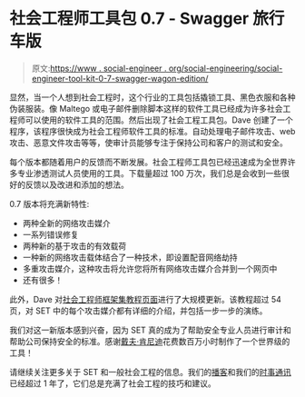 # 社会工程师工具包 0.7 - Swagger 旅行车版

> 原文:[https://www . social-engineer . org/social-engineering/social-engineer-tool-kit-0-7-swagger-wagon-edition/](https://www.social-engineer.org/social-engineering/social-engineer-tool-kit-0-7-swagger-wagon-edition/)

显然，当一个人想到社会工程时，这个行业的工具包括撬锁工具、黑色衣服和各种伪装服装。像 Maltego 或电子邮件删除脚本这样的软件工具已经成为许多社会工程师可以使用的软件工具的范围。然后出现了社会工程工具包。Dave 创建了一个程序，该程序很快成为社会工程师软件工具的标准。自动处理电子邮件攻击、web 攻击、恶意文件攻击等等，使审计员能够专注于保持公司和客户的测试和安全。

每个版本都随着用户的反馈而不断发展。社会工程师工具包已经迅速成为全世界许多专业渗透测试人员使用的工具。下载量超过 100 万次，我们总是会收到一些很好的反馈以及改进和添加的想法。

0.7 版本将充满新特性:

*   两种全新的网络攻击媒介
*   一系列错误修复
*   两种新的基于攻击的有效载荷
*   一种新的网络攻击载体结合了一种技术，即设置配音网络劫持
*   多重攻击媒介，这种攻击将允许您将所有网络攻击媒介合并到一个网页中
*   还有很多！

此外，Dave 对[社会工程师框架集教程页面](https://www.social-engineer.org/framework/se-tools/computer-based/social-engineer-toolkit-set/)进行了大规模更新。该教程超过 54 页，对 SET 中的每个攻击媒介都有详细的介绍，并包括一步一步的演练。

我们对这一新版本感到兴奋，因为 SET 真的成为了帮助安全专业人员进行审计和帮助公司保持安全的标准。感谢[戴夫·肯尼迪](http://www.secmaniac.com/)花费数百万小时制作了一个世界级的工具！

请继续关注更多关于 SET 和一般社会工程的信息。我们的[播客](https://www.social-engineer.org/podcast/)和我们的[时事通讯](https://www.social-engineer.org/wp-newsletter/)已经超过 1 年了，它们总是充满了社会工程的技巧和建议。